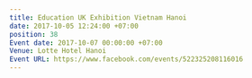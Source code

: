 ```yaml
---
title: Education UK Exhibition Vietnam Hanoi
date: 2017-10-05 12:24:00 +07:00
position: 38
Event date: 2017-10-07 00:00:00 +07:00
Venue: Lotte Hotel Hanoi
Event URL: https://www.facebook.com/events/522325208116016
---
```


